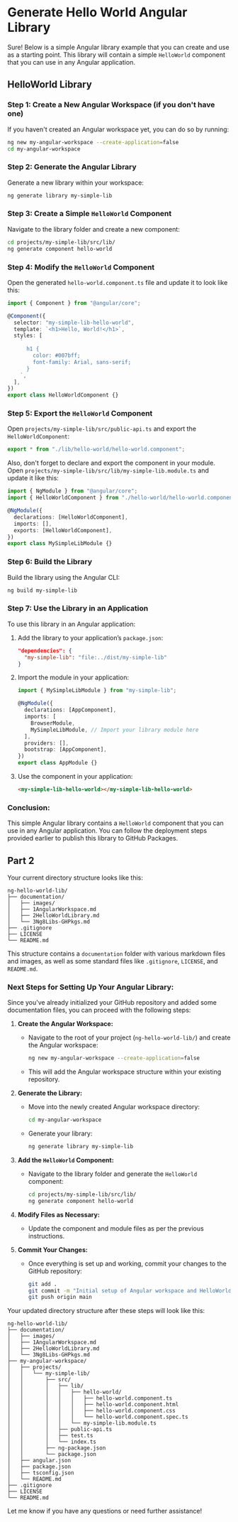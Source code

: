# Generate Hello World Angular Library

Sure! Below is a simple Angular library example that you can create and use as a starting point. This library will contain a simple `HelloWorld` component that you can use in any Angular application.

## HelloWorld Library

### **Step 1: Create a New Angular Workspace (if you don't have one)**

If you haven't created an Angular workspace yet, you can do so by running:

```bash
ng new my-angular-workspace --create-application=false
cd my-angular-workspace
```

### **Step 2: Generate the Angular Library**

Generate a new library within your workspace:

```bash
ng generate library my-simple-lib
```

### **Step 3: Create a Simple `HelloWorld` Component**

Navigate to the library folder and create a new component:

```bash
cd projects/my-simple-lib/src/lib/
ng generate component hello-world
```

### **Step 4: Modify the `HelloWorld` Component**

Open the generated `hello-world.component.ts` file and update it to look like this:

```typescript
import { Component } from "@angular/core";

@Component({
  selector: "my-simple-lib-hello-world",
  template: `<h1>Hello, World!</h1>`,
  styles: [
    `
      h1 {
        color: #007bff;
        font-family: Arial, sans-serif;
      }
    `,
  ],
})
export class HelloWorldComponent {}
```

### **Step 5: Export the `HelloWorld` Component**

Open `projects/my-simple-lib/src/public-api.ts` and export the `HelloWorldComponent`:

```typescript
export * from "./lib/hello-world/hello-world.component";
```

Also, don't forget to declare and export the component in your module. Open `projects/my-simple-lib/src/lib/my-simple-lib.module.ts` and update it like this:

```typescript
import { NgModule } from "@angular/core";
import { HelloWorldComponent } from "./hello-world/hello-world.component";

@NgModule({
  declarations: [HelloWorldComponent],
  imports: [],
  exports: [HelloWorldComponent],
})
export class MySimpleLibModule {}
```

### **Step 6: Build the Library**

Build the library using the Angular CLI:

```bash
ng build my-simple-lib
```

### **Step 7: Use the Library in an Application**

To use this library in an Angular application:

1. Add the library to your application’s `package.json`:

   ```json
   "dependencies": {
     "my-simple-lib": "file:../dist/my-simple-lib"
   }
   ```

2. Import the module in your application:

   ```typescript
   import { MySimpleLibModule } from "my-simple-lib";

   @NgModule({
     declarations: [AppComponent],
     imports: [
       BrowserModule,
       MySimpleLibModule, // Import your library module here
     ],
     providers: [],
     bootstrap: [AppComponent],
   })
   export class AppModule {}
   ```

3. Use the component in your application:
   ```html
   <my-simple-lib-hello-world></my-simple-lib-hello-world>
   ```

### **Conclusion:**

This simple Angular library contains a `HelloWorld` component that you can use in any Angular application. You can follow the deployment steps provided earlier to publish this library to GitHub Packages.

## Part 2

Your current directory structure looks like this:

```
ng-hello-world-lib/
├── documentation/
│   ├── images/
│   ├── 1AngularWorkspace.md
│   ├── 2HelloWorldLibrary.md
│   └── 3Ng8Libs-GHPkgs.md
├── .gitignore
├── LICENSE
└── README.md
```

This structure contains a `documentation` folder with various markdown files and images, as well as some standard files like `.gitignore`, `LICENSE`, and `README.md`.

### **Next Steps for Setting Up Your Angular Library:**

Since you've already initialized your GitHub repository and added some documentation files, you can proceed with the following steps:

1. **Create the Angular Workspace:**

   - Navigate to the root of your project (`ng-hello-world-lib/`) and create the Angular workspace:
     ```bash
     ng new my-angular-workspace --create-application=false
     ```
   - This will add the Angular workspace structure within your existing repository.

2. **Generate the Library:**

   - Move into the newly created Angular workspace directory:
     ```bash
     cd my-angular-workspace
     ```
   - Generate your library:
     ```bash
     ng generate library my-simple-lib
     ```

3. **Add the `HelloWorld` Component:**

   - Navigate to the library folder and generate the `HelloWorld` component:
     ```bash
     cd projects/my-simple-lib/src/lib/
     ng generate component hello-world
     ```

4. **Modify Files as Necessary:**

   - Update the component and module files as per the previous instructions.

5. **Commit Your Changes:**
   - Once everything is set up and working, commit your changes to the GitHub repository:
     ```bash
     git add .
     git commit -m "Initial setup of Angular workspace and HelloWorld library"
     git push origin main
     ```

Your updated directory structure after these steps will look like this:

```
ng-hello-world-lib/
├── documentation/
│   ├── images/
│   ├── 1AngularWorkspace.md
│   ├── 2HelloWorldLibrary.md
│   └── 3Ng8Libs-GHPkgs.md
├── my-angular-workspace/
│   ├── projects/
│   │   └── my-simple-lib/
│   │       ├── src/
│   │       │   ├── lib/
│   │       │   │   ├── hello-world/
│   │       │   │   │   ├── hello-world.component.ts
│   │       │   │   │   ├── hello-world.component.html
│   │       │   │   │   ├── hello-world.component.css
│   │       │   │   │   └── hello-world.component.spec.ts
│   │       │   │   └── my-simple-lib.module.ts
│   │       │   ├── public-api.ts
│   │       │   ├── test.ts
│   │       │   └── index.ts
│   │       ├── ng-package.json
│   │       └── package.json
│   ├── angular.json
│   ├── package.json
│   ├── tsconfig.json
│   └── README.md
├── .gitignore
├── LICENSE
└── README.md
```

Let me know if you have any questions or need further assistance!
